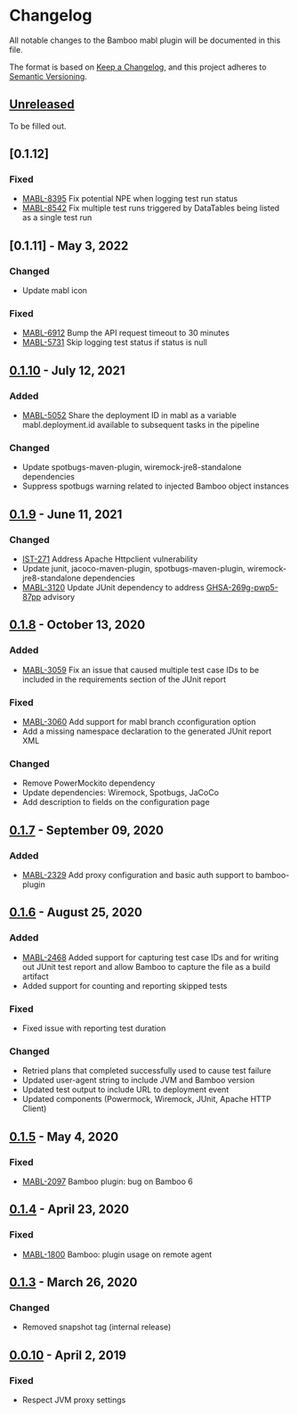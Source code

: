# Changelog

All notable changes to the Bamboo mabl plugin will be documented in this file.

The format is based on [Keep a Changelog](https://keepachangelog.com/en/1.0.0/),
and this project adheres to [Semantic Versioning](https://semver.org/spec/v2.0.0.html).

## [Unreleased]

To be filled out.

## [0.1.12]

### Fixed

* [MABL-8395](https://mabl.atlassian.net/browse/MABL-8395) Fix potential NPE when logging test run status
* [MABL-8542](https://mabl.atlassian.net/browse/MABL-8542) Fix multiple test runs triggered by DataTables being listed as a single test run

## [0.1.11] - May 3, 2022

### Changed

* Update mabl icon

### Fixed

* [MABL-6912](https://mabl.atlassian.net/browse/MABL-6912) Bump the API request timeout to 30 minutes
* [MABL-5731](https://mabl.atlassian.net/browse/MABL-5731) Skip logging test status if status is null

## [0.1.10] - July 12, 2021

### Added

* [MABL-5052](https://mabl.atlassian.net/browse/MABL-5052) Share the deployment ID in mabl as a variable mabl.deployment.id available to subsequent 
  tasks in the pipeline
  
### Changed

* Update spotbugs-maven-plugin, wiremock-jre8-standalone dependencies
* Suppress spotbugs warning related to injected Bamboo object instances

## [0.1.9] - June 11, 2021

### Changed

* [IST-271](https://mabl.atlassian.net/browse/IST-271) Address Apache Httpclient vulnerability
* Update junit, jacoco-maven-plugin, spotbugs-maven-plugin, wiremock-jre8-standalone dependencies
* [MABL-3120](https://mabl.atlassian.net/browse/MABL-3120) Update JUnit dependency to address [GHSA-269g-pwp5-87pp](https://github.com/advisories/GHSA-269g-pwp5-87pp) advisory

## [0.1.8] - October 13, 2020

### Added

* [MABL-3059](https://mabl.atlassian.net/browse/MABL-3059) Fix an issue that caused multiple test case IDs to be included in the requirements section of the JUnit report

### Fixed

* [MABL-3060](https://mabl.atlassian.net/browse/MABL-3060) Add support for mabl branch cconfiguration option
* Add a missing namespace declaration to the generated JUnit report XML

### Changed

* Remove PowerMockito dependency
* Update dependencies: Wiremock, Spotbugs, JaCoCo
* Add description to fields on the configuration page

## [0.1.7] - September 09, 2020

### Added

* [MABL-2329](https://mabl.atlassian.net/browse/MABL-2329) Add proxy configuration and basic auth support to bamboo-plugin

## [0.1.6] - August 25, 2020

### Added

* [MABL-2468](https://mabl.atlassian.net/browse/MABL-2468) Added support for capturing test case IDs and for writing out JUnit test report and allow Bamboo to capture the file as a build artifact
* Added support for counting and reporting skipped tests

### Fixed

* Fixed issue with reporting test duration

### Changed    

* Retried plans that completed successfully used to cause test failure
* Updated user-agent string to include JVM and Bamboo version
* Updated test output to include URL to deployment event
* Updated components (Powermock, Wiremock, JUnit, Apache HTTP Client)

## [0.1.5] - May 4, 2020

### Fixed

* [MABL-2097](https://mabl.atlassian.net/browse/MABL-2097) Bamboo plugin: bug on Bamboo 6

## [0.1.4] - April 23, 2020

### Fixed

* [MABL-1800](https://mabl.atlassian.net/browse/MABL-1800) Bamboo: plugin usage on remote agent

## [0.1.3] - March 26, 2020

### Changed

* Removed snapshot tag (internal release)

## [0.0.10] - April 2, 2019

### Fixed

* Respect JVM proxy settings

[Unreleased]: https://github.com/mablhq/bamboo-plugin/compare/bamboo-plugin-0.1.10...head
[0.1.10]: https://github.com/mablhq/bamboo-plugin/compare/bamboo-plugin-0.1.9...bamboo-plugin-0.1.10
[0.1.9]: https://github.com/mablhq/bamboo-plugin/compare/bamboo-plugin-0.1.8...bamboo-plugin-0.1.9
[0.1.8]: https://github.com/mablhq/bamboo-plugin/compare/bamboo-plugin-0.1.7...bamboo-plugin-0.1.8
[0.1.7]: https://github.com/mablhq/bamboo-plugin/compare/bamboo-plugin-0.1.6...bamboo-plugin-0.1.7
[0.1.6]: https://github.com/mablhq/bamboo-plugin/compare/bamboo-plugin-0.1.5...bamboo-plugin-0.1.6
[0.1.5]: https://github.com/mablhq/bamboo-plugin/compare/bamboo-plugin-0.1.4...bamboo-plugin-0.1.5
[0.1.4]: https://github.com/mablhq/bamboo-plugin/compare/bamboo-plugin-0.1.3...bamboo-plugin-0.1.4
[0.1.3]: https://github.com/mablhq/bamboo-plugin/compare/bamboo-plugin-0.0.10...bamboo-plugin-0.1.3
[0.0.10]: https://github.com/mablhq/bamboo-plugin/compare/bamboo-plugin-0.0.8...bamboo-plugin-0.0.10
